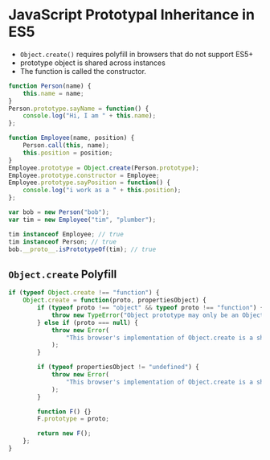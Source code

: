 # JavaScript Prototypal Inheritance in ES5

-   `Object.create()` requires polyfill in browsers that do not support ES5+
-   prototype object is shared across instances
-   The function is called the constructor.

```js
function Person(name) {
    this.name = name;
}
Person.prototype.sayName = function() {
    console.log("Hi, I am " + this.name);
};

function Employee(name, position) {
    Person.call(this, name);
    this.position = position;
}
Employee.prototype = Object.create(Person.prototype);
Employee.prototype.constructor = Employee;
Employee.prototype.sayPosition = function() {
    console.log("i work as a " + this.position);
};

var bob = new Person("bob");
var tim = new Employee("tim", "plumber");

tim instanceof Employee; // true
tim instanceof Person; // true
bob.__proto__.isPrototypeOf(tim); // true
```

## `Object.create` Polyfill

```js
if (typeof Object.create !== "function") {
    Object.create = function(proto, propertiesObject) {
        if (typeof proto !== "object" && typeof proto !== "function") {
            throw new TypeError("Object prototype may only be an Object: " + proto);
        } else if (proto === null) {
            throw new Error(
                "This browser's implementation of Object.create is a shim and doesn't support 'null' as the first argument."
            );
        }

        if (typeof propertiesObject != "undefined") {
            throw new Error(
                "This browser's implementation of Object.create is a shim and doesn't support a second argument."
            );
        }

        function F() {}
        F.prototype = proto;

        return new F();
    };
}
```
